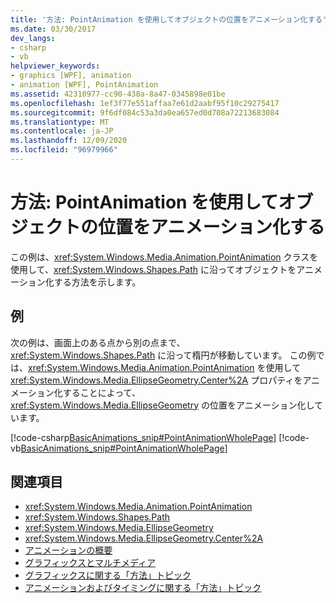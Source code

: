 ```yaml
---
title: '方法: PointAnimation を使用してオブジェクトの位置をアニメーション化する'
ms.date: 03/30/2017
dev_langs:
- csharp
- vb
helpviewer_keywords:
- graphics [WPF], animation
- animation [WPF], PointAnimation
ms.assetid: 42310977-cc90-438a-8a47-0345898e01be
ms.openlocfilehash: 1ef3f77e551affaa7e61d2aabf95f10c29275417
ms.sourcegitcommit: 9f6df084c53a3da0ea657ed0d708a72213683084
ms.translationtype: MT
ms.contentlocale: ja-JP
ms.lasthandoff: 12/09/2020
ms.locfileid: "96979966"
---
```

# <a name="how-to-animate-the-position-of-an-object-by-using-pointanimation"></a>方法: PointAnimation を使用してオブジェクトの位置をアニメーション化する
この例は、<xref:System.Windows.Media.Animation.PointAnimation> クラスを使用して、<xref:System.Windows.Shapes.Path> に沿ってオブジェクトをアニメーション化する方法を示します。  
  
## <a name="example"></a>例  
 次の例は、画面上のある点から別の点まで、<xref:System.Windows.Shapes.Path> に沿って楕円が移動しています。 この例では、<xref:System.Windows.Media.Animation.PointAnimation> を使用して <xref:System.Windows.Media.EllipseGeometry.Center%2A> プロパティをアニメーション化することによって、<xref:System.Windows.Media.EllipseGeometry> の位置をアニメーション化しています。  
  
 [!code-csharp[BasicAnimations_snip#PointAnimationWholePage](~/samples/snippets/csharp/VS_Snippets_Wpf/BasicAnimations_snip/CSharp/PointAnimationExample.cs#pointanimationwholepage)]
 [!code-vb[BasicAnimations_snip#PointAnimationWholePage](~/samples/snippets/visualbasic/VS_Snippets_Wpf/BasicAnimations_snip/VisualBasic/PointAnimationExample.vb#pointanimationwholepage)]  
  
## <a name="see-also"></a>関連項目

- <xref:System.Windows.Media.Animation.PointAnimation>
- <xref:System.Windows.Shapes.Path>
- <xref:System.Windows.Media.EllipseGeometry>
- <xref:System.Windows.Media.EllipseGeometry.Center%2A>
- [アニメーションの概要](animation-overview.md)
- [グラフィックスとマルチメディア](index.md)
- [グラフィックスに関する「方法」トピック](graphics-how-to-topics.md)
- [アニメーションおよびタイミングに関する「方法」トピック](animation-and-timing-how-to-topics.md)
